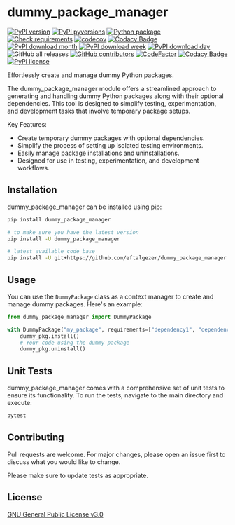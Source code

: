 # dummy_package_manager
[![PyPI version](https://badge.fury.io/py/dummy_package_manager.svg)](https://badge.fury.io/py/dummy_package_manager)
[![PyPI pyversions](https://img.shields.io/pypi/pyversions/dummy_package_manager.svg)](https://pypi.python.org/pypi/dummy_package_manager/)
[![Python package](https://github.com/eftalgezer/dummy_package_manager/actions/workflows/python-package.yml/badge.svg)](https://github.com/eftalgezer/dummy_package_manager/actions/workflows/python-package.yml)
[![Check requirements](https://github.com/eftalgezer/dummy_package_manager/actions/workflows/dummy_package_manager.yml/badge.svg)](https://github.com/eftalgezer/dummy_package_manager/actions/workflows/dummy_package_manager.yml)
[![codecov](https://codecov.io/gh/eftalgezer/dummy_package_manager/branch/main/graph/badge.svg?token=Q9TJFIN1U1)](https://codecov.io/gh/eftalgezer/dummy_package_manager)
[![Codacy Badge](https://app.codacy.com/project/badge/Coverage/f0c0e8e9cf6a4151ac39bbad05e3c535)](https://app.codacy.com/gh/eftalgezer/dummy_package_manager/dashboard?utm_source=gh&utm_medium=referral&utm_content=&utm_campaign=Badge_coverage)
[![PyPI download month](https://img.shields.io/pypi/dm/dummy_package_manager.svg)](https://pypi.python.org/pypi/dummy_package_manager/)
[![PyPI download week](https://img.shields.io/pypi/dw/dummy_package_manager.svg)](https://pypi.python.org/pypi/dummy_package_manager/)
[![PyPI download day](https://img.shields.io/pypi/dd/dummy_package_manager.svg)](https://pypi.python.org/pypi/dummy_package_manager/)
![GitHub all releases](https://img.shields.io/github/downloads/eftalgezer/dummy_package_manager/total?style=flat)
[![GitHub contributors](https://img.shields.io/github/contributors/eftalgezer/dummy_package_manager.svg)](https://github.com/eftalgezer/dummy_package_manager/graphs/contributors/)
[![CodeFactor](https://www.codefactor.io/repository/github/eftalgezer/dummy_package_manager/badge)](https://www.codefactor.io/repository/github/eftalgezer/dummy_package_manager)
[![Codacy Badge](https://app.codacy.com/project/badge/Grade/f0c0e8e9cf6a4151ac39bbad05e3c535)](https://app.codacy.com/gh/eftalgezer/dummy_package_manager/dashboard?utm_source=gh&utm_medium=referral&utm_content=&utm_campaign=Badge_grade)[![PyPI license](https://img.shields.io/pypi/l/dummy_package_manager.svg)](https://pypi.python.org/pypi/dummy_package_manager/)

Effortlessly create and manage dummy Python packages.

The dummy_package_manager module offers a streamlined approach to generating
and handling dummy Python packages along with their optional dependencies.
This tool is designed to simplify testing, experimentation, and development
tasks that involve temporary package setups.

Key Features:
- Create temporary dummy packages with optional dependencies.
- Simplify the process of setting up isolated testing environments.
- Easily manage package installations and uninstallations.
- Designed for use in testing, experimentation, and development workflows.

## Installation

dummy_package_manager can be installed using pip:

```bash
pip install dummy_package_manager

# to make sure you have the latest version
pip install -U dummy_package_manager

# latest available code base
pip install -U git+https://github.com/eftalgezer/dummy_package_manager.git
```

## Usage

You can use the `DummyPackage` class as a context manager to create and manage dummy packages. Here's an example:

```python
from dummy_package_manager import DummyPackage

with DummyPackage("my_package", requirements=["dependency1", "dependency2"]) as dummy_pkg:
    dummy_pkg.install()
    # Your code using the dummy package
    dummy_pkg.uninstall()
```

## Unit Tests

dummy_package_manager comes with a comprehensive set of unit tests to ensure its functionality. To run the tests, navigate to the main directory and execute:

```bash
pytest
```

## Contributing
Pull requests are welcome. For major changes, please open an issue first to discuss what you would like to change.

Please make sure to update tests as appropriate.

## License
[GNU General Public License v3.0](https://github.com/eftalgezer/dummy_package_manager/blob/master/LICENSE) 